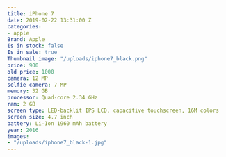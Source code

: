 ```yaml
---
title: iPhone 7
date: 2019-02-22 13:31:00 Z
categories:
- apple
Brand: Apple
Is in stock: false
Is in sale: true
Thumbnail image: "/uploads/iphone7_black.png"
price: 900
old price: 1000
camera: 12 MP
selfie camera: 7 MP
memory: 32 GB
processor: Quad-core 2.34 GHz
ram: 2 GB
screen type: LED-backlit IPS LCD, capacitive touchscreen, 16M colors
screen size: 4.7 inch
battery: Li-Ion 1960 mAh battery
year: 2016
images:
- "/uploads/iphone7_black-1.jpg"
---
```



